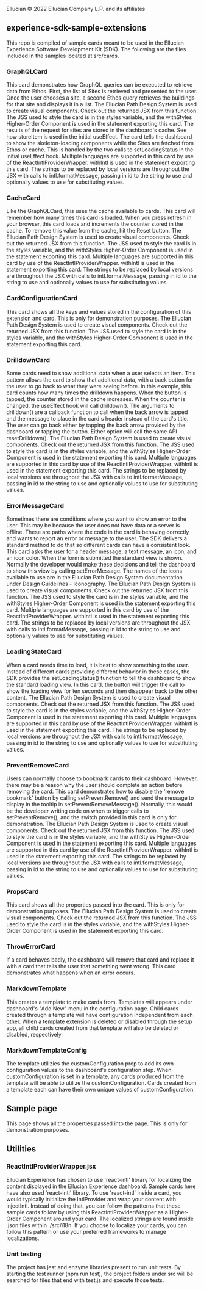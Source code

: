 Ellucian © 2022 Ellucian Company L.P. and its affiliates

## experience-sdk-sample-extensions
This repo is compiled of sample cards meant to be used in the Ellucian Experience Software Development Kit (SDK). The following are the files included in the samples located at src/cards.

### GraphQLCard
This card demonstrates how GraphQL queries can be executed to retrieve data from Ethos. First, the list of Sites is retrieved and presented to the user. Once the user chooses a site, a second Ethos query retrieves the buildings for that site and displays it in a list.
The Ellucian Path Design System is used to create visual components. Check out the returned JSX from this function. The JSS used to style the card is in the styles variable, and the withStyles Higher-Order Component is used in the statement exporting this card.
The results of the request for sites are stored in the dashboard's cache. See how storeItem is used in the initial useEffect.
The card tells the dashboard to show the skeleton-loading components while the Sites are fetched from Ethos or cache. This is handled by the two calls to setLoadingStatus in the initial useEffect hook.
Multiple languages are supported in this card by use of the ReactIntlProviderWrapper. withIntl is used in the statement exporting this card. The strings to be replaced by local versions are throughout the JSX with calls to intl.formatMessage, passing in id to the string to use and optionally values to use for substituting values.

### CacheCard
Like the GraphQLCard, this uses the cache available to cards. This card will remember how many times this card is loaded. When you press refresh in your browser, this card loads and increments the counter stored in the cache. To remove this value from the cache, hit the Reset button.
The Ellucian Path Design System is used to create visual components. Check out the returned JSX from this function. The JSS used to style the card is in the styles variable, and the withStyles Higher-Order Component is used in the statement exporting this card.
Multiple languages are supported in this card by use of the ReactIntlProviderWrapper. withIntl is used in the statement exporting this card. The strings to be replaced by local versions are throughout the JSX with calls to intl.formatMessage, passing in id to the string to use and optionally values to use for substituting values.

### CardConfigurationCard
This card shows all the keys and values stored in the configuration of this extension and card. This is only for demonstration purposes.
The Ellucian Path Design System is used to create visual components. Check out the returned JSX from this function. The JSS used to style the card is in the styles variable, and the withStyles Higher-Order Component is used in the statement exporting this card.

### DrilldownCard
Some cards need to show additional data when a user selects an item. This pattern allows the card to show that additional data, with a back button for the user to go back to what they were seeing before. In this example, this card counts how many times the drilldown happens. When the button is tapped, the counter stored in the cache increases. When the counter is changed, the useEffect hook will call drilldown(). The arguments to drilldown() are a callback function to call when the back arrow is tapped and the message to place in the card's header instead of the card's title. The user can go back either by tapping the back arrow provided by the dashboard or tapping the button. Either option will call the same API resetDrilldown().
The Ellucian Path Design System is used to create visual components. Check out the returned JSX from this function. The JSS used to style the card is in the styles variable, and the withStyles Higher-Order Component is used in the statement exporting this card.
Multiple languages are supported in this card by use of the ReactIntlProviderWrapper. withIntl is used in the statement exporting this card. The strings to be replaced by local versions are throughout the JSX with calls to intl.formatMessage, passing in id to the string to use and optionally values to use for substituting values.

### ErrorMessageCard
Sometimes there are conditions where you want to show an error to the user. This may be because the user does not have data or a server is offline. These are paths where the code in the card is behaving correctly and wants to report an error or message to the user. The SDK delivers a standard method to do that so different cards can have a consistent look. This card asks the user for a header message, a text message, an icon, and an icon color. When the form is submitted the standard view is shown.
Normally the developer would make these decisions and tell the dashboard to show this view by calling setErrorMessage.
The names of the icons available to use are in the Ellucian Path Design System documentation under Design Guidelines - Iconography.
The Ellucian Path Design System is used to create visual components. Check out the returned JSX from this function. The JSS used to style the card is in the styles variable, and the withStyles Higher-Order Component is used in the statement exporting this card.
Multiple languages are supported in this card by use of the ReactIntlProviderWrapper. withIntl is used in the statement exporting this card. The strings to be replaced by local versions are throughout the JSX with calls to intl.formatMessage, passing in id to the string to use and optionally values to use for substituting values.

### LoadingStateCard
When a card needs time to load, it is best to show something to the user. Instead of different cards providing different behavior in these cases, the SDK provides the setLoadingStatus() function to tell the dashboard to show the standard loading view. In this card, the button will trigger the call to show the loading view for ten seconds and then disappear back to the other content.
The Ellucian Path Design System is used to create visual components. Check out the returned JSX from this function. The JSS used to style the card is in the styles variable, and the withStyles Higher-Order Component is used in the statement exporting this card.
Multiple languages are supported in this card by use of the ReactIntlProviderWrapper. withIntl is used in the statement exporting this card. The strings to be replaced by local versions are throughout the JSX with calls to intl.formatMessage, passing in id to the string to use and optionally values to use for substituting values.

### PreventRemoveCard
Users can normally choose to bookmark cards to their dashboard. However, there may be a reason why the user should complete an action before removing the card. This card demonstrates how to disable the 'remove bookmark' button by calling setPreventRemove() and send the message to display in the tooltip in setPreventRemoveMessage(). Normally, this would be the developer writing code on when to trigger calls to setPreventRemove(), and the switch provided in this card is only for demonstration.
The Ellucian Path Design System is used to create visual components. Check out the returned JSX from this function. The JSS used to style the card is in the styles variable, and the withStyles Higher-Order Component is used in the statement exporting this card.
Multiple languages are supported in this card by use of the ReactIntlProviderWrapper. withIntl is used in the statement exporting this card. The strings to be replaced by local versions are throughout the JSX with calls to intl.formatMessage, passing in id to the string to use and optionally values to use for substituting values.

### PropsCard
This card shows all the properties passed into the card. This is only for demonstration purposes.
The Ellucian Path Design System is used to create visual components. Check out the returned JSX from this function. The JSS used to style the card is in the styles variable, and the withStyles Higher-Order Component is used in the statement exporting this card.

### ThrowErrorCard
If a card behaves badly, the dashboard will remove that card and replace it with a card that tells the user that something went wrong. This card demonstrates what happens when an error occurs.

### MarkdownTemplate
This creates a template to make cards from. Templates will appears under dashboard's "Add New" menu in the configuration page. Child cards created through a template will have configuration independent from each other. When a template extension is deleted or disabled through the setup app, all child cards created from that template will also be deleted or disabled, respectively.

### MarkdownTemplateConfig
The template utilizies the customConfiguration prop to add its own configuration values to the dashboard's configuration step. When customConfiguration is set in a template, any cards produced from the template will be able to utilize the customConfiguration. Cards created from a template each can have their own unique values of customConfiguration.

## Sample page
This page shows all the properties passed into the page. This is only for demonstration purposes.

## Utilities

### ReactIntlProviderWrapper.jsx
Ellucian Experience has chosen to use 'react-intl' library for localizing the content displayed in the Ellucian Experience dashboard. Sample cards here have also used 'react-intl' library. To use 'react-intl' inside a card, you would typically initialize the IntlProvider and wrap your content with injectIntl. Instead of doing that, you can follow the patterns that these sample cards follow by using this ReactIntlProviderWrapper as a Higher-Order Component around your card. The localized strings are found inside .json files within ./src/i18n.
If you choose to localize your cards, you can follow this pattern or use your preferred frameworks to manage localizations.

### Unit testing
The project has jest and enzyme libraries present to run unit tests. By starting the test runner (npm run test), the project folders under src will be searched for files that end with test.js and execute those tests.
